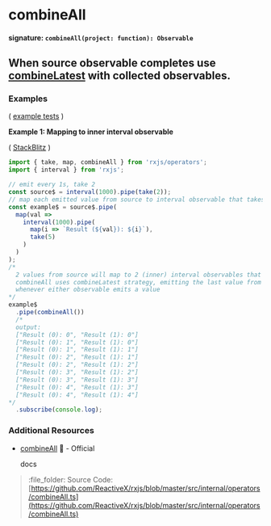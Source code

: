 # combineAll

#### signature: `combineAll(project: function): Observable`

## When source observable completes use [combineLatest](combinelatest.md) with collected observables.

### Examples

\( [example tests](https://github.com/btroncone/learn-rxjs/blob/master/operators/specs/combination/combineall-spec.ts) \)

**Example 1: Mapping to inner interval observable**

\( [StackBlitz](https://stackblitz.com/edit/typescript-bzwkrl?file=index.ts&devtoolsheight=100) \)

```javascript
import { take, map, combineAll } from 'rxjs/operators';
import { interval } from 'rxjs';

// emit every 1s, take 2
const source$ = interval(1000).pipe(take(2));
// map each emitted value from source to interval observable that takes 5 values
const example$ = source$.pipe(
  map(val =>
    interval(1000).pipe(
      map(i => `Result (${val}): ${i}`),
      take(5)
    )
  )
);
/*
  2 values from source will map to 2 (inner) interval observables that emit every 1s.
  combineAll uses combineLatest strategy, emitting the last value from each
  whenever either observable emits a value
*/
example$
  .pipe(combineAll())
  /*
  output:
  ["Result (0): 0", "Result (1): 0"]
  ["Result (0): 1", "Result (1): 0"]
  ["Result (0): 1", "Result (1): 1"]
  ["Result (0): 2", "Result (1): 1"]
  ["Result (0): 2", "Result (1): 2"]
  ["Result (0): 3", "Result (1): 2"]
  ["Result (0): 3", "Result (1): 3"]
  ["Result (0): 4", "Result (1): 3"]
  ["Result (0): 4", "Result (1): 4"]
*/
  .subscribe(console.log);
```

### Additional Resources

* [combineAll](https://rxjs.dev/api/operators/combineAll) :newspaper: - Official

  docs

> :file\_folder: Source Code: [https://github.com/ReactiveX/rxjs/blob/master/src/internal/operators/combineAll.ts](https://github.com/ReactiveX/rxjs/blob/master/src/internal/operators/combineAll.ts)

